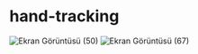 # hand-tracking
![Ekran Görüntüsü (50)](https://user-images.githubusercontent.com/73113934/210140864-9856e796-5dd3-4321-ba30-05c93100ff05.png)
![Ekran Görüntüsü (67)](https://user-images.githubusercontent.com/73113934/210140892-f4ca8dfe-d386-45e4-8235-62282f3b8226.png)
